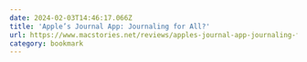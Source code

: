 ```yaml
---
date: 2024-02-03T14:46:17.066Z
title: 'Apple’s Journal App: Journaling for All?'
url: https://www.macstories.net/reviews/apples-journal-app-journaling-for-all/
category: bookmark
---
```

